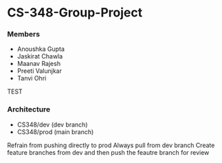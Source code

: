 # CS-348-Group-Project

### Members

- Anoushka Gupta
- Jaskirat Chawla
- Maanav Rajesh
- Preeti Valunjkar
- Tanvi Ohri

TEST
### Architecture

- CS348/dev (dev branch)
- CS348/prod (main branch)

Refrain from pushing directly to prod
Always pull from dev branch
Create feature branches from dev and then push the feautre branch for review
